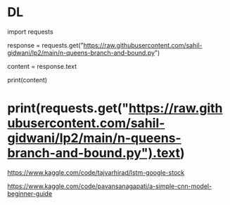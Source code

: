 # DL

import requests

response = requests.get("https://raw.githubusercontent.com/sahil-gidwani/lp2/main/n-queens-branch-and-bound.py")

content = response.text

print(content)

# print(requests.get("https://raw.githubusercontent.com/sahil-gidwani/lp2/main/n-queens-branch-and-bound.py").text)

https://www.kaggle.com/code/tajvarhirad/lstm-google-stock

https://www.kaggle.com/code/pavansanagapati/a-simple-cnn-model-beginner-guide
